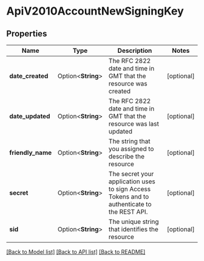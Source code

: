 # ApiV2010AccountNewSigningKey

## Properties

Name | Type | Description | Notes
------------ | ------------- | ------------- | -------------
**date_created** | Option<**String**> | The RFC 2822 date and time in GMT that the resource was created | [optional]
**date_updated** | Option<**String**> | The RFC 2822 date and time in GMT that the resource was last updated | [optional]
**friendly_name** | Option<**String**> | The string that you assigned to describe the resource | [optional]
**secret** | Option<**String**> | The secret your application uses to sign Access Tokens and to authenticate to the REST API. | [optional]
**sid** | Option<**String**> | The unique string that identifies the resource | [optional]

[[Back to Model list]](../README.md#documentation-for-models) [[Back to API list]](../README.md#documentation-for-api-endpoints) [[Back to README]](../README.md)


